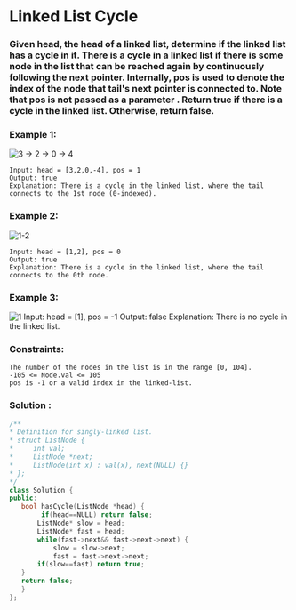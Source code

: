  # Linked List Cycle
### Given head, the head of a linked list, determine if the linked list has a cycle in it. There is a cycle in a linked list if there is some node in the list that can be reached again by continuously following the next pointer. Internally, pos is used to denote the index of the node that tail's next pointer is connected to. **Note that pos is not passed as a parameter** . Return true if there is a cycle in the linked list. Otherwise, return false.
 

### Example 1:

![3 -> 2 -> 0 -> 4 ](https://assets.leetcode.com/uploads/2018/12/07/circularlinkedlist.png)

    Input: head = [3,2,0,-4], pos = 1
    Output: true
    Explanation: There is a cycle in the linked list, where the tail connects to the 1st node (0-indexed).
### Example 2:
![1-2](https://assets.leetcode.com/uploads/2018/12/07/circularlinkedlist_test2.png)

    Input: head = [1,2], pos = 0
    Output: true
    Explanation: There is a cycle in the linked list, where the tail connects to the 0th node.
### Example 3:

![1](https://assets.leetcode.com/uploads/2018/12/07/circularlinkedlist_test3.png)
    Input: head = [1], pos = -1
    Output: false
    Explanation: There is no cycle in the linked list.
 
### Constraints:

    The number of the nodes in the list is in the range [0, 104].
    -105 <= Node.val <= 105
    pos is -1 or a valid index in the linked-list.
 
 ### Solution :

 ```cpp
 /**
 * Definition for singly-linked list.
 * struct ListNode {
 *     int val;
 *     ListNode *next;
 *     ListNode(int x) : val(x), next(NULL) {}
 * };
 */
class Solution {
public:
    bool hasCycle(ListNode *head) {
         if(head==NULL) return false;
        ListNode* slow = head;
        ListNode* fast = head;
        while(fast->next&& fast->next->next) {
            slow = slow->next;
            fast = fast->next->next;
        if(slow==fast) return true;
    }
    return false;
    }
};
 ```